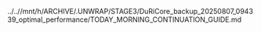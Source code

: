 ../..//mnt/h/ARCHIVE/.UNWRAP/STAGE3/DuRiCore_backup_20250807_094339_optimal_performance/TODAY_MORNING_CONTINUATION_GUIDE.md